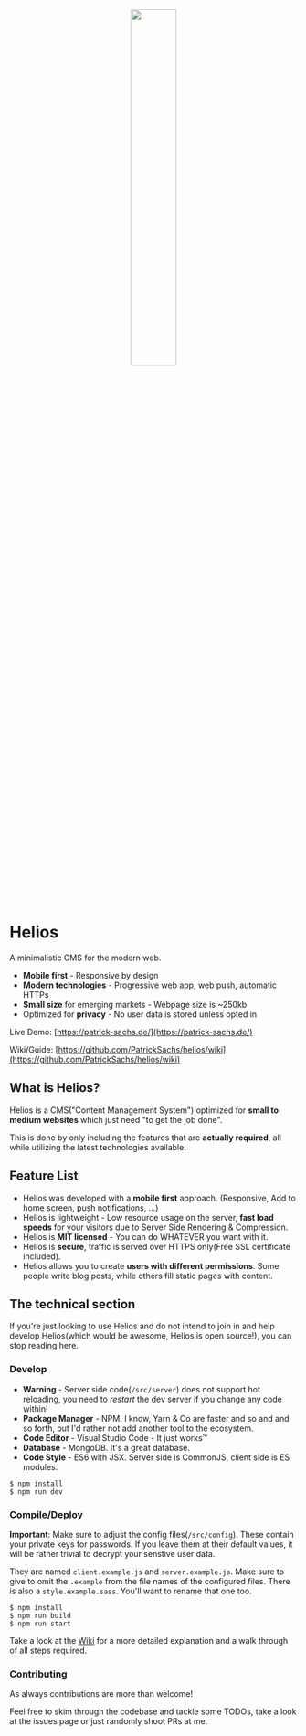 <div style="text-align:center">
  <img src="https://patrick-sachs.de/api/files/serve/logo-512x512-png-png-b6cd" style="width:40%;" />
</div>

# Helios 

A minimalistic CMS for the modern web.

- **Mobile first** - Responsive by design
- **Modern technologies** - Progressive web app, web push, automatic HTTPs
- **Small size** for emerging markets - Webpage size is ~250kb
- Optimized for **privacy** - No user data is stored unless opted in

Live Demo: [https://patrick-sachs.de/](https://patrick-sachs.de/)

Wiki/Guide: [https://github.com/PatrickSachs/helios/wiki](https://github.com/PatrickSachs/helios/wiki)

## What is Helios?

Helios is a CMS("Content Management System") optimized for **small to medium websites** which just need "to get the job done".

This is done by only including the features that are **actually required**, all while utilizing the latest technologies available.

## Feature List

- Helios was developed with a **mobile first** approach. (Responsive, Add to home screen, push notifications, ...)
- Helios is lightweight - Low resource usage on the server, **fast load speeds** for your visitors due to Server Side Rendering & Compression.
- Helios is **MIT licensed** - You can do WHATEVER you want with it.
- Helios is **secure**, traffic is served over HTTPS only(Free SSL certificate included).
- Helios allows you to create **users with different permissions**. Some people write blog posts, while others fill static pages with content.

## The technical section

If you're just looking to use Helios and do not intend to join in and help develop Helios(which would be awesome, Helios is open source!), you can stop reading here.

### Develop

- **Warning** - Server side code(`/src/server`) does not support hot reloading, you need to *restart* the dev server if you change any code within!
- **Package Manager** - NPM. I know, Yarn & Co are faster and so and and so forth, but I'd rather not add another tool to the ecosystem.
- **Code Editor** - Visual Studio Code - It just works™️
- **Database** - MongoDB. It's a great database.
- **Code Style** - ES6 with JSX. Server side is CommonJS, client side is ES modules.

```
$ npm install
$ npm run dev
```

### Compile/Deploy

**Important**: Make sure to adjust the config files(`/src/config`). These contain your private keys for passwords. If you leave them at their default values, it will be rather trivial to decrypt your senstive user data.

They are named `client.example.js` and `server.example.js`. Make sure to give to omit the `.example` from the file names of the configured files. There is also a `style.example.sass`. You'll want to rename that one too.

```
$ npm install
$ npm run build
$ npm run start
```

Take a look at the [Wiki](https://github.com/PatrickSachs/helios/wiki) for a more detailed explanation and a walk through of all steps required.

### Contributing

As always contributions are more than welcome!

Feel free to skim through the codebase and tackle some TODOs, take a look at the issues page or just randomly shoot PRs at me.
